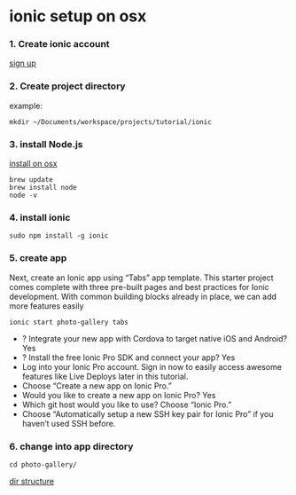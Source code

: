 # ionic setup on osx
### 1. Create ionic account
[sign up](https://dashboard.ionicframework.com/signup)
### 2. Create project directory
example:
```
mkdir ~/Documents/workspace/projects/tutorial/ionic
```
### 3. install Node.js
[install on osx](http://osxdaily.com/2018/06/29/how-install-nodejs-npm-mac/)
```
brew update
brew install node
node -v
```
### 4. install ionic
```
sudo npm install -g ionic
```
### 5. create app
Next, create an Ionic app using “Tabs” app template. This starter project comes complete with three pre-built pages and best practices for Ionic development. With common building blocks already in place, we can add more features easily
```
ionic start photo-gallery tabs
```
- ? Integrate your new app with Cordova to target native iOS and Android? Yes
- ? Install the free Ionic Pro SDK and connect your app? Yes
- Log into your Ionic Pro account. Sign in now to easily access awesome features like Live Deploys later in this tutorial.
- Choose “Create a new app on Ionic Pro.”
- Would you like to create a new app on Ionic Pro? Yes
- Which git host would you like to use? Choose “Ionic Pro.”
- Choose “Automatically setup a new SSH key pair for Ionic Pro” if you haven’t used SSH before.
### 6. change into app directory
```
cd photo-gallery/
```
[dir structure](img/Screen%20Shot%202018-09-17%20at%209.03.56%20AM.png)













